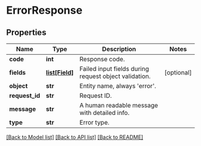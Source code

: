 # ErrorResponse

## Properties
Name | Type | Description | Notes
------------ | ------------- | ------------- | -------------
**code** | **int** | Response code. | 
**fields** | [**list[Field]**](Field.md) | Failed input fields during request object validation. | [optional] 
**object** | **str** | Entity name, always &#39;error&#39;. | 
**request_id** | **str** | Request ID. | 
**message** | **str** | A human readable message with detailed info. | 
**type** | **str** | Error type. | 

[[Back to Model list]](../README.md#documentation-for-models) [[Back to API list]](../README.md#documentation-for-api-endpoints) [[Back to README]](../README.md)


